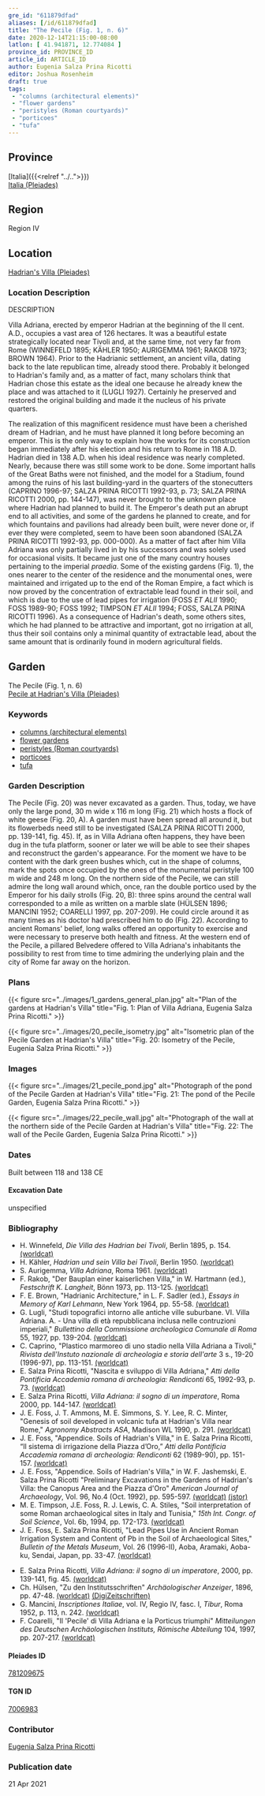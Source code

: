 ```yaml
---
gre_id: "611879dfad"
aliases: [/id/611879dfad]
title: "The Pecile (Fig. 1, n. 6)"
date: 2020-12-14T21:15:00-08:00
latlon: [ 41.941871, 12.774084 ]
province_id: PROVINCE_ID
article_id: ARTICLE_ID
author: Eugenia Salza Prina Ricotti
editor: Joshua Rosenheim
draft: true
tags:
 - "columns (architectural elements)"
 - "flower gardens"
 - "peristyles (Roman courtyards)"
 - "porticoes"
 - "tufa"
---
```


## Province

[Italia]({{<relref "../..">}}) \
[Italia (Pleiades)](https://pleiades.stoa.org/places/1052)

## Region

Region IV
<!-- find link to Italia, Regio IV: Samnium? -->

## Location

[Hadrian's Villa (Pleiades)](https://pleiades.stoa.org/places/423127)

### Location Description

DESCRIPTION

Villa Adriana, erected by emperor Hadrian at the beginning of the II cent. A.D., occupies a vast area of 126 hectares. It was a beautiful estate strategically located near Tivoli and, at the same time, not very far from Rome (WINNEFELD 1895; KÄHLER 1950; AURIGEMMA 1961; RAKOB 1973; BROWN 1964). Prior to the Hadrianic settlement, an ancient villa, dating back to the late republican time, already stood there. Probably it belonged to Hadrian's family and, as a matter of fact, many scholars think that Hadrian chose this estate as the ideal one because he already knew the place and was attached to it (LUGLI 1927). Certainly he preserved and restored the original building and made it the nucleus of his private quarters.

The realization of this magnificent residence must have been a cherished dream of Hadrian, and he must have planned it long before becoming an emperor. This is the only way to explain how the works for its construction began immediately after his election and his return to Rome in 118 A.D. Hadrian died in 138 A.D. when his ideal residence was nearly completed. Nearly, because there was still some work to be done. Some important halls of the Great Baths were not finished, and the model for a Stadium, found among the ruins of his last building-yard in the quarters of the stonecutters (CAPRINO 1996-97; SALZA PRINA RICOTTI 1992-93, p. 73; SALZA PRINA RICOTTI 2000, pp. 144-147), was never brought to the unknown place where Hadrian had planned to build it. The Emperor's death put an abrupt end to all activities, and some of the gardens he planned to create, and for which fountains and pavilions had already been built, were never done or, if ever they were completed, seem to have been soon abandoned (SALZA PRINA RICOTTI 1992-93, pp. 000-000). As a matter of fact after him Villa Adriana was only partially lived in by his successors and was solely used for occasional visits. It became just one of the many country houses pertaining to the imperial *praedia*. Some of the existing gardens (Fig. 1), the ones nearer to the center of the residence and the monumental ones, were maintained and irrigated up to the end of the Roman Empire, a fact which is now proved by the concentration of extractable lead found in their soil, and which is due to the use of lead pipes for irrigation (FOSS *ET ALII* 1990; FOSS 1989-90; FOSS 1992; TIMPSON *ET ALII* 1994; FOSS, SALZA PRINA RICOTTI 1996). As a consequence of Hadrian's death, some others sites, which he had planned to be attractive and important, got no irrigation at all, thus their soil contains only a minimal quantity of extractable lead, about the same amount that is ordinarily found in modern agricultural fields.

## Garden

The Pecile (Fig. 1, n. 6)\
[Pecile at Hadrian's Villa (Pleiades)](https://pleiades.stoa.org/places/781209675)

### Keywords

- [columns (architectural elements)](http://vocab.getty.edu/page/aat/300001571)
- [flower gardens](http://vocab.getty.edu/page/aat/300008135)
- [peristyles (Roman courtyards)](http://vocab.getty.edu/page/aat/300080971)
- [porticoes](http://vocab.getty.edu/page/aat/300004145)
- [tufa](http://vocab.getty.edu/page/aat/300011712)

### Garden Description

The Pecile (Fig. 20) was never excavated as a garden. Thus, today, we have only the large pond, 30 m wide x 116 m long (Fig. 21) which hosts a flock of white geese (Fig. 20, A). A garden must have been spread all around it, but its flowerbeds need still to be investigated (SALZA PRINA RICOTTI 2000, pp. 139-141, fig. 45). If, as in Villa Adriana often happens, they have been dug in the tufa platform, sooner or later we will be able to see their shapes and reconstruct the garden's appearance. For the moment we have to be content with the dark green bushes which, cut in the shape of columns, mark the spots once occupied by the ones of the monumental peristyle 100 m wide and 248 m long. On the northern side of the Pecile, we can still admire the long wall around which, once, ran the double portico used by the Emperor for his daily strolls (Fig. 20, B): three spins around the central wall corresponded to a mile as written on a marble slate (HÜLSEN 1896; MANCINI 1952; COARELLI 1997, pp. 207-209). He could circle around it as many times as his doctor had prescribed him to do (Fig. 22). According to ancient Romans' belief, long walks offered an opportunity to exercise and were necessary to preserve both health and fitness. At the western end of the Pecile, a pillared Belvedere offered to Villa Adriana's inhabitants the possibility to rest from time to time admiring the underlying plain and the city of Rome far away on the horizon.

### Plans

{{< figure src="../images/1_gardens_general_plan.jpg" alt="Plan of the gardens at Hadrian's Villa" title="Fig. 1: Plan of Villa Adriana, Eugenia Salza Prina Ricotti." >}}

{{< figure src="../images/20_pecile_isometry.jpg" alt="Isometric plan of the Pecile Garden at Hadrian's Villa" title="Fig. 20: Isometry of the Pecile, Eugenia Salza Prina Ricotti." >}}

### Images

{{< figure src="../images/21_pecile_pond.jpg" alt="Photograph of the pond of the Pecile Garden at Hadrian's Villa" title="Fig. 21: The pond of the Pecile Garden, Eugenia Salza Prina Ricotti." >}}

{{< figure src="../images/22_pecile_wall.jpg" alt="Photograph of the wall at the northern side of the Pecile Garden at Hadrian's Villa" title="Fig. 22: The wall of the Pecile Garden, Eugenia Salza Prina Ricotti." >}}

### Dates

Built between 118 and 138 CE

#### Excavation Date

unspecified

### Bibliography

<!-- Bibliography for Location Description -->
* H. Winnefeld, *Die Villa des Hadrian bei Tivoli*, Berlin 1895, p. 154. [(worldcat)](http://www.worldcat.org/oclc/12847711)
* H. Kähler, *Hadrian und sein Villa bei Tivoli*, Berlin 1950. [(worldcat)](http://www.worldcat.org/oclc/1034105)
* S. Aurigemma, *Villa Adriana*, Roma 1961. [(worldcat)](http://www.worldcat.org/oclc/646837399)
* F. Rakob, "Der Bauplan einer kaiserlichen Villa," in W. Hartmann (ed.), *Festschrift K. Langheit*, Bönn 1973, pp. 113-125. [(worldcat)](http://www.worldcat.org/oclc/300184474)
* F. E. Brown, "Hadrianic Architecture," in L. F. Sadler (ed.), *Essays in Memory of Karl Lehmann*, New York 1964, pp. 55-58. [(worldcat)](http://www.worldcat.org/oclc/911991480)
* G. Lugli, "Studi topografici intorno alle antiche ville suburbane. VI. Villa Adriana. A. - Una villa di età repubblicana inclusa nelle contruzioni imperiali," *Bullettino della Commissione archeologica Comunale di Roma* 55, 1927, pp. 139-204. [(worldcat)](http://www.worldcat.org/oclc/1716088)
* C. Caprino, "Plastico marmoreo di uno stadio nella Villa Adriana a Tivoli," *Rivista dell'Instuto nazionale di archeologia e storia dell'arte* 3 s., 19-20 (1996-97), pp. 113-151. [(worldcat)](http://www.worldcat.org/oclc/1754035)
* E. Salza Prina Ricotti, "Nascita e sviluppo di Villa Adriana," *Atti della Pontificia Accademia romana di archeologia: Rendiconti* 65, 1992-93, p. 73. [(worldcat)](http://www.worldcat.org/oclc/797448140)
* E. Salza Prina Ricotti, *Villa Adriana: il sogno di un imperatore*, Roma 2000, pp. 144-147. [(worldcat)](http://www.worldcat.org/oclc/46784026)
* J. E. Foss, J. T. Ammons, M. E. Simmons, S. Y. Lee, R. C. Minter, "Genesis of soil developed in volcanic tufa at Hadrian's Villa near Rome," *Agronomy Abstracts ASA*, Madison WL 1990, p. 291. [(worldcat)](http://www.worldcat.org/oclc/1644021)
* J. E. Foss, "Appendice. Soils of Hadrian's Villa," in E. Salza Prina Ricotti, “Il sistema di irrigazione della Piazza d’Oro,” *Atti della Pontificia Accademia romana di archeologia: Rendiconti* 62 (1989-90), pp. 151-157. [(worldcat)](http://www.worldcat.org/oclc/1074521932)
* J. E. Foss, "Appendice. Soils of Hadrian's Villa," in W. F. Jashemski, E. Salza Prina Ricotti "Preliminary Excavations in the Gardens of Hadrian's Villa: the Canopus Area and the Piazza d'Oro" *American Journal of Archaeology*, Vol. 96, No.4 (Oct. 1992), pp. 595-597. [(worldcat)](http://www.worldcat.org/oclc/1032864253)<!-- worldcat link is for the journal, not the specific issue thereof --> [(jstor)](http://www.jstor.org/stable/505186)
* M. E. Timpson, J.E. Foss, R. J. Lewis, C. A. Stiles, "Soil interpretation of some Roman archaeological sites in Italy and Tunisia," *15th Int. Congr. of Soil Science*, Vol. 6b, 1994, pp. 172-173. [(worldcat)](http://www.worldcat.org/oclc/32679652)
* J. E. Foss, E. Salza Prina Ricotti, "Lead Pipes Use in Ancient Roman Irrigation System and Content of Pb in the Soil of Archaeological Sites," *Bulletin of the Metals Museum*, Vol. 26 (1996-II), Aoba, Aramaki, Aoba-ku, Sendai, Japan, pp. 33-47. [(worldcat)](http://www.worldcat.org/oclc/1040851034)
<!-- Bibliography for Garden Description -->
* E. Salza Prina Ricotti, *Villa Adriana: il sogno di un imperatore*, 2000, pp. 139-141, fig. 45. [(worldcat)](http://www.worldcat.org/oclc/46784026)
* Ch. Hülsen, "Zu den Institutsschriften" *Archäologischer Anzeiger*, 1896, pp. 47-48. [(worldcat)](http://www.worldcat.org/oclc/920385287) [(DigiZeitschriften)](http://www.digizeitschriften.de/download/PPN776863886_1896/PPN776863886_1896___LOG_0011.pdf)
* G. Mancini, *Inscriptiones Italiae*, vol. IV, Regio IV, fasc. I, *Tibur*, Roma 1952, p. 113, n. 242. [(worldcat)](http://www.worldcat.org/oclc/1070414020)
* F. Coarelli, "Il 'Pecile' di Villa Adriana e la Porticus triumphi" *Mitteilungen des Deutschen Archäologischen Instituts, Römische Abteilung* 104, 1997, pp. 207-217. [(worldcat)](http://www.worldcat.org/oclc/8799287)

#### Pleiades ID

[781209675](https://pleiades.stoa.org/places/781209675)
<!-- this is the Pleiades ID for the relevant location of this garden within Hadrian's Villa, not the ID for Villa Hadriani -->

#### TGN ID

[7006983](http://vocab.getty.edu/page/tgn/7006983)
<!-- this is the TGN ID for Hadrian's Villa, not for this particular garden -->

### Contributor

[Eugenia Salza Prina Ricotti](http://worldcat.org/identities/lccn-n84111978/)

### Publication date


21 Apr 2021
